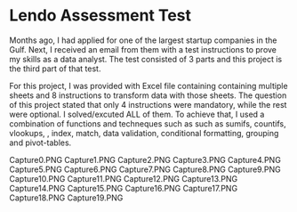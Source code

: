 
# Lendo  Assessment Test

Months ago, I had applied for one of the largest startup companies in the Gulf. Next, I received an email from them with a test instructions to prove my skills as a data analyst. The test consisted of 3 parts and this project is the third part of that test.

For this project, I was provided with Excel file containing containing multiple sheets and 8 instructions to transform data with those sheets. 
The question of this project stated that only 4 instructions were mandatory, while the rest were optional. I solved/excuted ALL of them. To achieve that,
I used a combination of functions and techneques such as such as sumifs, countifs, vlookups, , index, match, data validation, conditional formatting, grouping and pivot-tables. 

Capture0.PNG
Capture1.PNG
Capture2.PNG
Capture3.PNG
Capture4.PNG
Capture5.PNG
Capture6.PNG
Capture7.PNG
Capture8.PNG
Capture9.PNG
Capture10.PNG
Capture11.PNG
Capture12.PNG
Capture13.PNG
Capture14.PNG
Capture15.PNG
Capture16.PNG
Capture17.PNG
Capture18.PNG
Capture19.PNG



